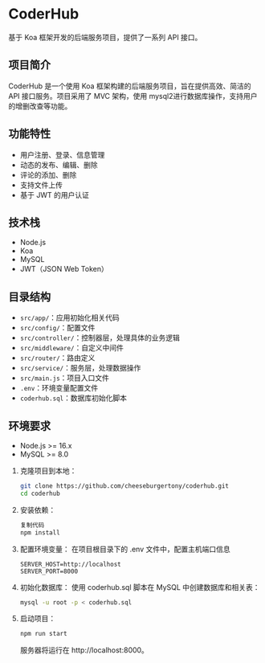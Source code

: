 # CoderHub

基于 Koa 框架开发的后端服务项目，提供了一系列 API 接口。

## 项目简介

CoderHub 是一个使用 Koa 框架构建的后端服务项目，旨在提供高效、简洁的 API 接口服务。项目采用了 MVC 架构，使用 mysql2进行数据库操作，支持用户的增删改查等功能。

## 功能特性

- 用户注册、登录、信息管理
- 动态的发布、编辑、删除
- 评论的添加、删除
- 支持文件上传
- 基于 JWT 的用户认证

## 技术栈

- Node.js
- Koa
- MySQL
- JWT（JSON Web Token）

## 目录结构
- `src/app/`：应用初始化相关代码
- `src/config/`：配置文件
- `src/controller/`：控制器层，处理具体的业务逻辑
- `src/middleware/`：自定义中间件
- `src/router/`：路由定义
- `src/service/`：服务层，处理数据操作
- `src/main.js`：项目入口文件
- `.env`：环境变量配置文件
- `coderhub.sql`：数据库初始化脚本

## 环境要求

- Node.js >= 16.x
- MySQL >= 8.0

1. 克隆项目到本地：
   ```bash
   git clone https://github.com/cheeseburgertony/coderhub.git
   cd coderhub

2. 安装依赖：
   ```bash
   复制代码
   npm install

3. 配置环境变量：
   在项目根目录下的 .env 文件中，配置主机端口信息
    ```env
    SERVER_HOST=http://localhost
    SERVER_PORT=8000

4. 初始化数据库：
   使用 coderhub.sql 脚本在 MySQL 中创建数据库和相关表：
    ```bash
    mysql -u root -p < coderhub.sql

5. 启动项目：
   ```bash
   npm run start
   ```
   服务器将运行在 http://localhost:8000。
